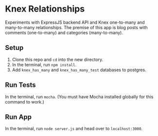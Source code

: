 # Knex Relationships

Experiments with ExpressJS backend API and Knex one-to-many and many-to-many relationships. The premise of this app is blog posts with comments (one-to-many) and categories (many-to-many).

## Setup

1. Clone this repo and `cd` into the new directory.
2. In the terminal, run `npm install`.
3. Add `knex_has_many` and `knex_has_many_test` databases to postgres.

## Run Tests

In the terminal, run `mocha`. (You must have Mocha installed globally for this command to work.)

## Run App

In the terminal, run `node server.js` and head over to `localhost:3000`.
